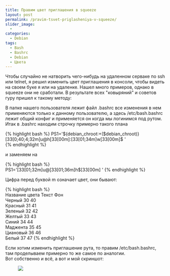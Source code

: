 ```yaml
---
title: Правим цвет приглашения в squeeze
layout: post
permalink: /pravim-tsvet-priglasheniya-v-squeeze/
slider_image:
  - 
categories:
  - Debian
tags:
  - Bash
  - Bashrc
  - Debian
  - Цвета
---
```

Чтобы случайно не натворить чего-нибудь на удаленном серваке по ssh или telnet, я решил изменить цвет приглашения в консоли, чтобы видеть на своем буке я или на удаленке. Нашел много примеров, однако в squeeze они не сработали. В результате всех "ковыряний" и советов гуру пришел к такому методу:
  
В папке нашего пользователя лежит файл .bashrc все изменения в нем применяются только к данному пользователю, а здесь /etc/bash.bashrc лежит общий конфиг и применяется он когда мы логинимся под рутом. Итак в .bashrc находим строчку примерно такого плана  

{% highlight bash %}
PS1='${debian_chroot:+($debian_chroot)}[33[0;40;4;32m]u@h[33[00m]:[33[01;34m]w[33[00m]$ '  
{% endhighlight %}

и заменяем на

{% highlight bash %}  
PS1='[33[01;32m]u@[33[01;36m]h$[33[00m] ' 
{% endhighlight %}

Цифра перед буквой m означает цвет, они бывают:

{% highlight bash %}  
Название цвета Текст Фон  
Черный 30 40  
Красный 31 41  
Зеленый 32 42  
Желтый 33 43  
Синий 34 44  
Маджента 35 45  
Циановый 36 46  
Белый 37 47
{% endhighlight %}

Если хотим изменить приглашение рута, то правим /etc/bash.bashrc, там проделываем примерно то же самое по аналогии.  
Вот собственно и всё, а вот и мой скриншот:

<figure>
  <a href="http://res.cloudinary.com/doam-ru/image/upload/v1409070685/snimok_lhmrec.png"><img src="http://res.cloudinary.com/doam-ru/image/upload/v1409070685/snimok_lhmrec.png"></a>
</figure>